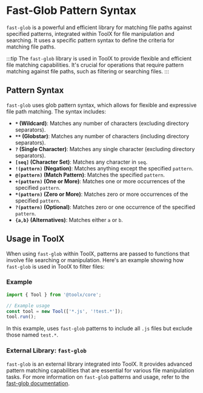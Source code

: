 # Fast-Glob Pattern Syntax

`fast-glob` is a powerful and efficient library for matching file paths against specified patterns, integrated within ToolX for file manipulation and searching. It uses a specific pattern syntax to define the criteria for matching file paths.

:::tip
The `fast-glob` library is used in ToolX to provide flexible and efficient file matching capabilities. It's crucial for operations that require pattern matching against file paths, such as filtering or searching files.
:::

## Pattern Syntax

`fast-glob` uses glob pattern syntax, which allows for flexible and expressive file path matching. The syntax includes:

- **`*` (Wildcard)**: Matches any number of characters (excluding directory separators).
- **`**` (Globstar)**: Matches any number of characters (including directory separators).
- **`?` (Single Character)**: Matches any single character (excluding directory separators).
- **`[seq]` (Character Set)**: Matches any character in `seq`.
- **`!(pattern)` (Negation)**: Matches anything except the specified `pattern`.
- **`@(pattern)` (Match Pattern)**: Matches the specified `pattern`.
- **`+(pattern)` (One or More)**: Matches one or more occurrences of the specified `pattern`.
- **`*(pattern)` (Zero or More)**: Matches zero or more occurrences of the specified `pattern`.
- **`?(pattern)` (Optional)**: Matches zero or one occurrence of the specified `pattern`.
- **`{a,b}` (Alternatives)**: Matches either `a` or `b`.

## Usage in ToolX

When using `fast-glob` within ToolX, patterns are passed to functions that involve file searching or manipulation. Here's an example showing how `fast-glob` is used in ToolX to filter files:

### Example

```js
import { Tool } from '@toolx/core';

// Example usage
const tool = new Tool(['*.js', '!test.*']);
tool.run();
```

In this example, uses `fast-glob` patterns to include all `.js` files but exclude those named `test.*`.

### External Library: `fast-glob`

`fast-glob` is an external library integrated into ToolX. It provides advanced pattern matching capabilities that are essential for various file manipulation tasks. For more information on `fast-glob` patterns and usage, refer to the [fast-glob documentation](https://github.com/mrmlnc/fast-glob#pattern-syntax).
